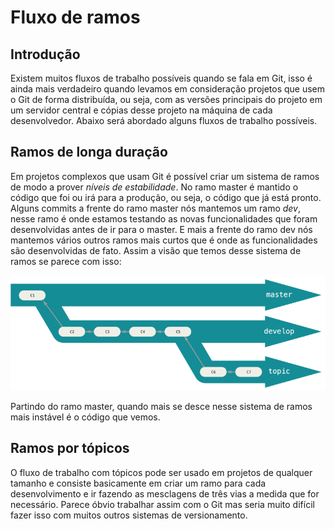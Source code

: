 # Fluxo de ramos

## Introdução

Existem muitos fluxos de trabalho possíveis quando se fala em Git, isso é ainda mais verdadeiro quando levamos em consideração projetos que usem o Git de forma distribuída, ou seja, com as versões principais do projeto em um servidor central e cópias desse projeto na máquina de cada desenvolvedor. Abaixo será abordado alguns fluxos de trabalho possíveis.

## Ramos de longa duração

Em projetos complexos que usam Git é possível criar um sistema de ramos de modo a prover *níveis de estabilidade*. No ramo master é mantido o código que foi ou irá para a produção, ou seja, o código que já está pronto. Alguns commits a frente do ramo master nós mantemos um ramo *dev*, nesse ramo é onde estamos testando as novas funcionalidades que foram desenvolvidas antes de ir para o master. E mais a frente do ramo dev nós mantemos vários outros ramos mais curtos que é onde as funcionalidades são desenvolvidas de fato. Assim a visão que temos desse sistema de ramos se parece com isso:

![](imagens/ramos_de_longa_duracao.png)

Partindo do ramo master, quando mais se desce nesse sistema de ramos mais instável é o código que vemos.

## Ramos por tópicos

O fluxo de trabalho com tópicos pode ser usado em projetos de qualquer tamanho e consiste basicamente em criar um ramo para cada desenvolvimento e ir fazendo as mesclagens de três vias a medida que for necessário. Parece óbvio trabalhar assim com o Git mas seria muito difícil fazer isso com muitos outros sistemas de versionamento.